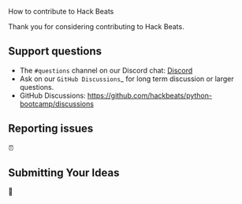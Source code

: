 How to contribute to Hack Beats

Thank you for considering contributing to Hack Beats. 


Support questions
-----------------

-   The ``#questions`` channel on our Discord chat:
    [Discord](https://discord.gg/DDAFdSRu)
-   Ask on our `GitHub Discussions`_ for long term discussion or larger
    questions.
-   GitHub Discussions: https://github.com/hackbeats/python-bootcamp/discussions


Reporting issues
----------------

⏰

Submitting Your Ideas
---------------------

🚛
